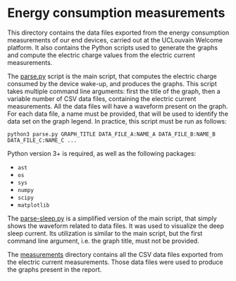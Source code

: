 # Energy consumption measurements

This directory contains the data files exported from the energy consumption measurements of our end devices, carried out at the UCLouvain Welcome platform. It also contains the Python scripts used to generate the graphs and compute the electric charge values from the electric current measurements.

The [parse.py](parse.py) script is the main script, that computes the electric charge consumed by the device wake-up, and produces the graphs. This script takes multiple command line arguments: first the title of the graph, then a variable number of CSV data files, containing the electric current measurements. All the data files will have a waveform present on the graph. For each data file, a name must be provided, that will be used to identify the data set on the graph legend. In practice, this script must be run as follows:
```shell
python3 parse.py GRAPH_TITLE DATA_FILE_A:NAME_A DATA_FILE_B:NAME_B DATA_FILE_C:NAME_C ...
```
Python version 3+ is required, as well as the following packages:
- `ast`
- `os`
- `sys`
- `numpy`
- `scipy`
- `matplotlib`

The [parse-sleep.py](parse-sleep.py) is a simplified version of the main script, that simply shows the waveform related to data files. It was used to visualize the deep sleep current. Its utilization is similar to the main script, but the first command line argument, i.e. the graph title, must not be provided.

The [measurements](./measurements/) directory contains all the CSV data files exported from the electric current measurements. Those data files were used to produce the graphs present in the report.
